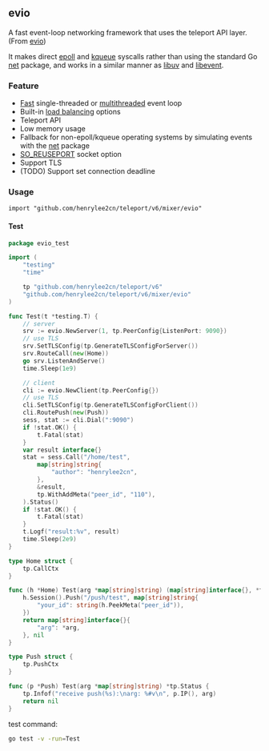 ## evio

A fast event-loop networking framework that uses the teleport API layer. (From [evio](https://github.com/tidwall/evio))

It makes direct [epoll](https://en.wikipedia.org/wiki/Epoll) and [kqueue](https://en.wikipedia.org/wiki/Kqueue) syscalls rather than using the standard Go [net](https://golang.org/pkg/net/) package, and works in a similar manner as [libuv](https://github.com/libuv/libuv) and [libevent](https://github.com/libevent/libevent).

### Feature

- [Fast](#performance) single-threaded or [multithreaded](#multithreaded) event loop
- Built-in [load balancing](#load-balancing) options
- Teleport API
- Low memory usage
- Fallback for non-epoll/kqueue operating systems by simulating events with the [net](https://golang.org/pkg/net/) package
- [SO_REUSEPORT](#so_reuseport) socket option
- Support TLS
- (TODO) Support set connection deadline

### Usage
	
`import "github.com/henrylee2cn/teleport/v6/mixer/evio"`

#### Test

```go
package evio_test

import (
	"testing"
	"time"

	tp "github.com/henrylee2cn/teleport/v6"
	"github.com/henrylee2cn/teleport/v6/mixer/evio"
)

func Test(t *testing.T) {
	// server
	srv := evio.NewServer(1, tp.PeerConfig{ListenPort: 9090})
	// use TLS
	srv.SetTLSConfig(tp.GenerateTLSConfigForServer())
	srv.RouteCall(new(Home))
	go srv.ListenAndServe()
	time.Sleep(1e9)

	// client
	cli := evio.NewClient(tp.PeerConfig{})
	// use TLS
	cli.SetTLSConfig(tp.GenerateTLSConfigForClient())
	cli.RoutePush(new(Push))
	sess, stat := cli.Dial(":9090")
	if !stat.OK() {
		t.Fatal(stat)
	}
	var result interface{}
	stat = sess.Call("/home/test",
		map[string]string{
			"author": "henrylee2cn",
		},
		&result,
		tp.WithAddMeta("peer_id", "110"),
	).Status()
	if !stat.OK() {
		t.Fatal(stat)
	}
	t.Logf("result:%v", result)
	time.Sleep(2e9)
}

type Home struct {
	tp.CallCtx
}

func (h *Home) Test(arg *map[string]string) (map[string]interface{}, *tp.Status) {
	h.Session().Push("/push/test", map[string]string{
		"your_id": string(h.PeekMeta("peer_id")),
	})
	return map[string]interface{}{
		"arg": *arg,
	}, nil
}

type Push struct {
	tp.PushCtx
}

func (p *Push) Test(arg *map[string]string) *tp.Status {
	tp.Infof("receive push(%s):\narg: %#v\n", p.IP(), arg)
	return nil
}
```

test command:

```sh
go test -v -run=Test
```
